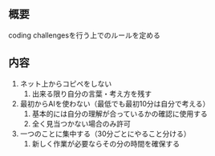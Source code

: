 ## 概要

coding challengesを行う上でのルールを定める

## 内容

1. ネット上からコピペをしない
   1. 出来る限り自分の言葉・考え方を残す
2. 最初からAIを使わない（最低でも最初10分は自分で考える）
   1. 基本的には自分の理解が合っているかの確認に使用する
   2. 全く見当つかない場合のみ許可
3. 一つのことに集中する（30分ごとにやること分ける）
   1. 新しく作業が必要ならその分の時間を確保する